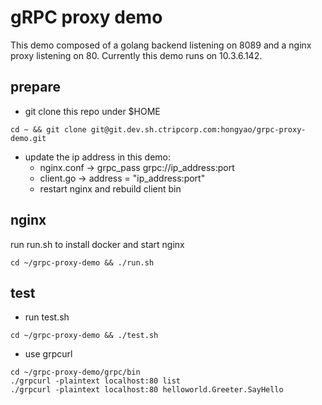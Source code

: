 # gRPC proxy demo #

This demo composed of a golang backend listening on 8089 and a nginx proxy listening on 80.
Currently this demo runs on 10.3.6.142.

## prepare ##

- git clone this repo under $HOME

~~~shell
cd ~ && git clone git@git.dev.sh.ctripcorp.com:hongyao/grpc-proxy-demo.git
~~~
- update the ip address in this demo:
  - nginx.conf -> grpc_pass grpc://ip_address:port
  - client.go -> address = "ip_address:port"
  - restart nginx and rebuild client bin
  
## nginx ##
run run.sh to install docker and start nginx

~~~shell
cd ~/grpc-proxy-demo && ./run.sh
~~~

## test ##
- run test.sh

~~~shell
cd ~/grpc-proxy-demo && ./test.sh
~~~

- use grpcurl

~~~shell
cd ~/grpc-proxy-demo/grpc/bin
./grpcurl -plaintext localhost:80 list
./grpcurl -plaintext localhost:80 helloworld.Greeter.SayHello
~~~
